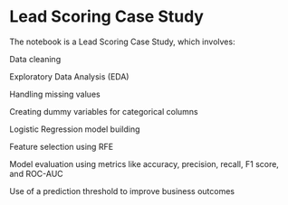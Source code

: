 # Lead Scoring Case Study
The notebook is a Lead Scoring Case Study, which involves:

Data cleaning

Exploratory Data Analysis (EDA)

Handling missing values

Creating dummy variables for categorical columns

Logistic Regression model building

Feature selection using RFE

Model evaluation using metrics like accuracy, precision, recall, F1 score, and ROC-AUC

Use of a prediction threshold to improve business outcomes
